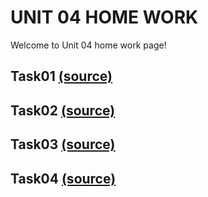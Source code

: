 UNIT 04 HOME WORK
=================

Welcome to Unit 04 home work page!

Task01 [(source)]()
------------------------------

Task02 [(source)]()
-------------------

Task03 [(source)]()
-------------------

Task04 [(source)]()
-------------------
